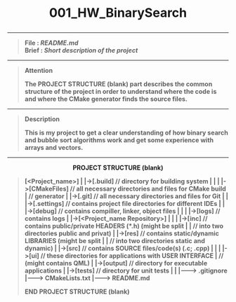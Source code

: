 # <p align = center><b>001_HW_BinarySearch<b></p>

-------------------------------------------------------------------------------
> **File**           : _README.md_</br>
> **Brief**          : _Short description of the project_
-------------------------------------------------------------------------------
> **Attention**
> 
> The **PROJECT STRUCTURE (blank)** part describes the common structure of the
> project in order to understand where the code is and where the CMake 
> generator finds the source files.
-------------------------------------------------------------------------------
> **Description**
> 
> This is my project to get a clear understanding of how binary search and 
> bubble sort algorithms work and get some experience with arrays and vectors.
-------------------------------------------------------------------------------

**<p align=center>PROJECT STRUCTURE (blank)</p>**

> [<Project_name>]
>  |
>  |->[.build]           // directory for building system
>  |   |
>  |   |->[CMakeFiles]   // all necessary directories and files for CMake build 
>  |                     // generator
>  |
>  |->[.git]             // all necessary directories and files for Git
>  |
>  |
>  |->[.settings]        // contains project file directories for different IDEs
>  |
>  |
>  |->[debug]            // contains compiller, linker, object files
>  |   |
>  |   |->[logs]         // contains logs
>  |
>  |->[<Project_name Repository>]
>  |   |
>  |   |->[inc]          // contains public/private HEADERS (*.h) (might be split
>  |   |                 // into two directories public and privat)
>  |   |->[res]          // contains static/dynamic LIBRARIES     (might be split
>  |   |                 // into two directories static and dynamic)
>  |   |->[src]          // contains SOURCE files/code(s)   (.с; .cpp)
>  |   |
>  |   |->[ui]           // these directories for applications with USER INTERFACE
>  |                     // (might contains QML)
>  |
>  |->[output]           // directory for executable applications
>  |
>  |->[tests]            // directory for unit tests
>  |
>  |
>  |---> .gitignore
>  |---> CMakeLists.txt
>  |---> README.md
**<p anign=center>END PROJECT STRUCTURE (blank)</p>** 
  